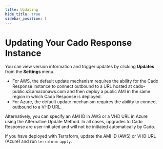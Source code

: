 ```yaml
---
title: Updating
hide_title: true
sidebar_position: 1
---
```



# Updating Your Cado Response Instance

You can view version information and trigger updates by clicking **Updates** from the **Settings** menu.

* For AWS, the default update mechanism requires the ability for the Cado Response instance to connect outbound to a URL hosted at cado-public.s3.amazonaws.com and then deploy a public AMI in the same region in which Cado Response is deployed.
* For Azure, the default update mechanism requires the ability to connect outbound to a VHD URL. 

Alternatively, you can specify an AMI ID in AWS or a VHD URL in Azure using the Alternative Update Method.  In all cases, upgrades to Cado Response are user-initiated and will not be initiated automatically by Cado.

If you have deployed with Terraform, update the AMI ID (AWS) or VHD URL (Azure) and run ``terraform apply``.